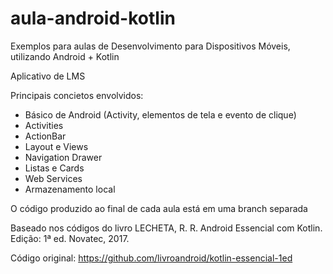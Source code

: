 # aula-android-kotlin
Exemplos para aulas de Desenvolvimento para Dispositivos Móveis, utilizando Android + Kotlin

Aplicativo de LMS

Principais concietos envolvidos:
 - Básico de Android (Activity, elementos de tela e evento de clique)
 - Activities
 - ActionBar
 - Layout e Views
 - Navigation Drawer
 - Listas e Cards
 - Web Services
 - Armazenamento local
 
O código produzido ao final de cada aula está em uma branch separada


Baseado nos códigos do livro
LECHETA, R. R. Android Essencial com Kotlin. Edição: 1ª ed. Novatec, 2017. 

Código original: https://github.com/livroandroid/kotlin-essencial-1ed

